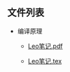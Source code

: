 

## 文件列表

- 编译原理

    - [Leo笔记.pdf](https://github.com/bjut-swift/BJUT-Helper/raw/master/%E7%BC%96%E8%AF%91%E5%8E%9F%E7%90%86/Leo%E7%AC%94%E8%AE%B0.pdf)

    - [Leo笔记.tex](https://github.com/bjut-swift/BJUT-Helper/raw/master/%E7%BC%96%E8%AF%91%E5%8E%9F%E7%90%86/Leo%E7%AC%94%E8%AE%B0.tex)

